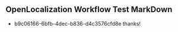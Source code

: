 ## OpenLocalization Workflow Test MarkDown
* b9c06166-6bfb-4dec-b836-d4c3576cfd8e thanks!

<!--HONumber=Jul16_HO4-->


